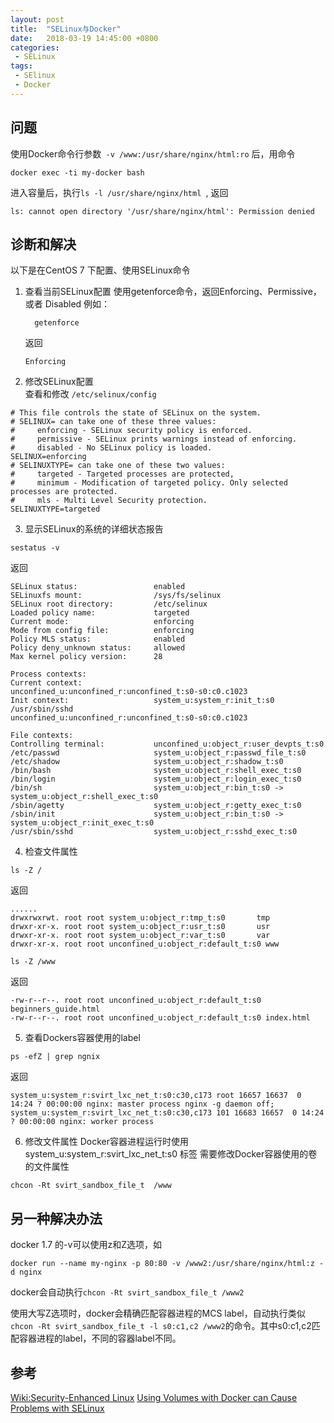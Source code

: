 ```yaml
---
layout: post
title:  "SELinux与Docker"
date:   2018-03-19 14:45:00 +0800
categories:
 - SELinux
tags:
 - SElinux
 - Docker
---
```


## 问题
   使用Docker命令行参数` -v /www:/usr/share/nginx/html:ro`  后，用命令
   ```
   docker exec -ti my-docker bash
   ```
   进入容量后，执行`ls -l /usr/share/nginx/html `, 返回
   ```
   ls: cannot open directory '/usr/share/nginx/html': Permission denied
   ```

## 诊断和解决   
   以下是在CentOS 7 下配置、使用SELinux命令  

1. 查看当前SELinux配置
   使用getenforce命令，返回Enforcing、Permissive，或者 Disabled
   例如：
   ```
     getenforce
   ```
   返回
   ```
   Enforcing
   ```

2. 修改SELinux配置  
   查看和修改 `/etc/selinux/config`
```
# This file controls the state of SELinux on the system.
# SELINUX= can take one of these three values:
#     enforcing - SELinux security policy is enforced.
#     permissive - SELinux prints warnings instead of enforcing.
#     disabled - No SELinux policy is loaded.
SELINUX=enforcing
# SELINUXTYPE= can take one of these two values:
#     targeted - Targeted processes are protected,
#     minimum - Modification of targeted policy. Only selected processes are protected.
#     mls - Multi Level Security protection.
SELINUXTYPE=targeted
```
3. 显示SELinux的系统的详细状态报告
```
sestatus -v
```
返回  

```
SELinux status:                 enabled
SELinuxfs mount:                /sys/fs/selinux
SELinux root directory:         /etc/selinux
Loaded policy name:             targeted
Current mode:                   enforcing
Mode from config file:          enforcing
Policy MLS status:              enabled
Policy deny_unknown status:     allowed
Max kernel policy version:      28

Process contexts:
Current context:                unconfined_u:unconfined_r:unconfined_t:s0-s0:c0.c1023
Init context:                   system_u:system_r:init_t:s0
/usr/sbin/sshd                  unconfined_u:unconfined_r:unconfined_t:s0-s0:c0.c1023

File contexts:
Controlling terminal:           unconfined_u:object_r:user_devpts_t:s0
/etc/passwd                     system_u:object_r:passwd_file_t:s0
/etc/shadow                     system_u:object_r:shadow_t:s0
/bin/bash                       system_u:object_r:shell_exec_t:s0
/bin/login                      system_u:object_r:login_exec_t:s0
/bin/sh                         system_u:object_r:bin_t:s0 -> system_u:object_r:shell_exec_t:s0
/sbin/agetty                    system_u:object_r:getty_exec_t:s0
/sbin/init                      system_u:object_r:bin_t:s0 -> system_u:object_r:init_exec_t:s0
/usr/sbin/sshd                  system_u:object_r:sshd_exec_t:s0
```

4. 检查文件属性
 ```
 ls -Z /
 ```
 返回
 ```
......
 drwxrwxrwt. root root system_u:object_r:tmp_t:s0       tmp
drwxr-xr-x. root root system_u:object_r:usr_t:s0       usr
drwxr-xr-x. root root system_u:object_r:var_t:s0       var
drwxr-xr-x. root root unconfined_u:object_r:default_t:s0 www
 ```

 ```
 ls -Z /www
 ```
 返回
 ```
 -rw-r--r--. root root unconfined_u:object_r:default_t:s0 beginners_guide.html
-rw-r--r--. root root unconfined_u:object_r:default_t:s0 index.html

 ```

5. 查看Dockers容器使用的label
```
ps -efZ | grep ngnix
```
返回
```
system_u:system_r:svirt_lxc_net_t:s0:c30,c173 root 16657 16637  0 14:24 ? 00:00:00 nginx: master process nginx -g daemon off;
system_u:system_r:svirt_lxc_net_t:s0:c30,c173 101 16683 16657  0 14:24 ? 00:00:00 nginx: worker process

```

6. 修改文件属性
Docker容器进程运行时使用 system_u:system_r:svirt_lxc_net_t:s0 标签
需要修改Docker容器使用的卷的文件属性
```
chcon -Rt svirt_sandbox_file_t  /www
```

## 另一种解决办法
docker 1.7 的-v可以使用z和Z选项，如
```
docker run --name my-nginx -p 80:80 -v /www2:/usr/share/nginx/html:z -d nginx
```
docker会自动执行`chcon -Rt svirt_sandbox_file_t /www2 `

使用大写Z选项时，docker会精确匹配容器进程的MCS label，自动执行类似`chcon -Rt svirt_sandbox_file_t -l s0:c1,c2 /www2`的命令。其中s0:c1,c2匹配容器进程的label，不同的容器label不同。

## 参考
[Wiki:Security-Enhanced Linux](https://en.wikipedia.org/wiki/Security-Enhanced_Linux)
[Using Volumes with Docker can Cause Problems with SELinux](http://www.projectatomic.io/blog/2015/06/using-volumes-with-docker-can-cause-problems-with-selinux/)
